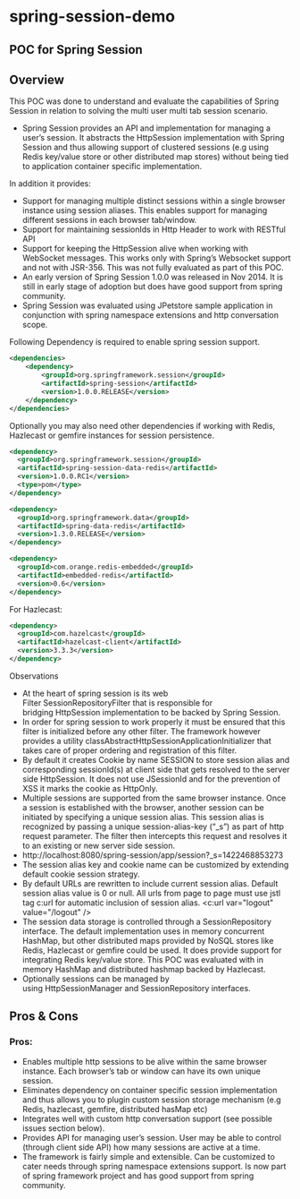 # spring-session-demo
## POC for Spring Session

## Overview
This POC was done to understand and evaluate the capabilities of Spring Session in relation to solving the multi user multi tab session scenario.

* Spring Session provides an API and implementation for managing a user’s session. It abstracts the HttpSession implementation with Spring Session and thus allowing support of clustered sessions (e.g using Redis key/value store or other distributed map stores) without being tied to application container specific implementation.

In addition it provides:   
* Support for managing multiple distinct sessions within a single browser instance using session aliases. This enables support for managing different sessions in each browser tab/window.
* Support for maintaining sessionIds in Http Header to work with RESTful API
* Support for keeping the HttpSession alive when working with WebSocket messages. This works only with Spring’s Websocket support and not with JSR-356. This was not fully evaluated as part of this POC.
* An early version of Spring Session 1.0.0 was released in Nov 2014. It is still in early stage of adoption but does have good support from spring community.
* Spring Session was evaluated using JPetstore sample application in conjunction with spring namespace extensions and http conversation scope.

Following Dependency is required to enable spring session support.
```xml
<dependencies>
    <dependency>
        <groupId>org.springframework.session</groupId>
        <artifactId>spring-session</artifactId>
        <version>1.0.0.RELEASE</version>
    </dependency>
</dependencies>
```

Optionally you may also need other dependencies if working with Redis, Hazlecast or gemfire instances for session persistence.
```xml
<dependency>
  <groupId>org.springframework.session</groupId>
  <artifactId>spring-session-data-redis</artifactId>
  <version>1.0.0.RC1</version>
  <type>pom</type>
</dependency>

<dependency>
  <groupId>org.springframework.data</groupId>
  <artifactId>spring-data-redis</artifactId>
  <version>1.3.0.RELEASE</version>
</dependency>

<dependency>
  <groupId>com.orange.redis-embedded</groupId>
  <artifactId>embedded-redis</artifactId>
  <version>0.6</version>
</dependency>
```

For Hazlecast:

```xml
<dependency>
  <groupId>com.hazelcast</groupId>
  <artifactId>hazelcast-client</artifactId>
  <version>3.3.3</version>
</dependency>
```

Observations   
* At the heart of spring session is its web Filter SessionRepositoryFilter that is responsible for bridging HttpSession implementation to be backed by Spring Session.
* In order for spring session to work properly it must be ensured that this filter is initialized before any other filter. The framework however provides a utility classAbstractHttpSessionApplicationInitializer that takes care of proper ordering and registration of this filter.
* By default it creates Cookie by name SESSION to store session alias and corresponding sessionId(s) at client side that gets resolved to the server side HttpSession. It does not use JSessionId and for the prevention of XSS it marks the cookie as HttpOnly.
* Multiple sessions are supported from the same browser instance. Once a session is established with the browser, another session can be initiated by specifying a unique session alias. This session alias is recognized by passing a unique session-alias-key (“_s”) as part of http request parameter. The filter then intercepts this request and resolves it to an existing or new server side session.
* http://localhost:8080/spring-session/app/session?_s=1422468853273
* The session alias key and cookie name can be customized by extending default cookie session strategy.
* By default URLs are rewritten to include current session alias. Default session alias value is 0 or null. All urls from page to page must use jstl tag c:url for automatic inclusion of session alias.
<c:url var="logout" value="/logout" />
* The session data storage is controlled through a SessionRepository interface. The default implementation uses in memory concurrent HashMap, but other distributed maps provided by NoSQL stores like Redis, Hazlecast or gemfire could be used. It does provide support for integrating Redis key/value store. This POC was evaluated with in memory HashMap and distributed hashmap backed by Hazlecast.
* Optionally sessions can be managed by using HttpSessionManager and SessionRepository interfaces.

## Pros & Cons

### Pros:
* Enables multiple http sessions to be alive within the same browser instance. Each browser’s tab or window can have its own unique session.
* Eliminates dependency on container specific session implementation and thus allows you to plugin custom session storage mechanism (e.g Redis, hazlecast, gemfire, distributed hasMap etc)
* Integrates well with custom http conversation support (see possible issues section below).
* Provides API for managing user’s session. User may be able to control (through client side API) how many sessions are active at a time.
* The framework is fairly simple and extensible. Can be customized to cater needs through spring namespace extensions support.
Is now part of spring framework project and has good support from spring community.

